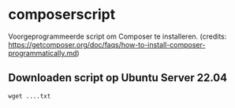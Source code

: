 # composerscript
Voorgeprogrammeerde script om Composer te installeren. (credits: https://getcomposer.org/doc/faqs/how-to-install-composer-programmatically.md)

## Downloaden script op Ubuntu Server 22.04
`wget ....txt`
